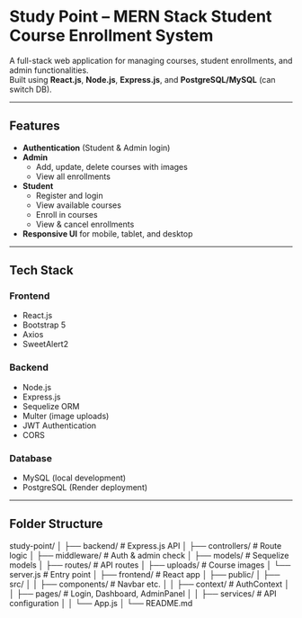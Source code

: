 # Study Point – MERN Stack Student Course Enrollment System

A full-stack web application for managing courses, student enrollments, and admin functionalities.  
Built using **React.js**, **Node.js**, **Express.js**, and **PostgreSQL/MySQL** (can switch DB).  

---

## Features
- **Authentication** (Student & Admin login)
- **Admin**
  - Add, update, delete courses with images
  - View all enrollments
- **Student**
  - Register and login
  - View available courses
  - Enroll in courses
  - View & cancel enrollments
- **Responsive UI** for mobile, tablet, and desktop

---

## Tech Stack
### Frontend
- React.js
- Bootstrap 5
- Axios
- SweetAlert2

### Backend
- Node.js
- Express.js
- Sequelize ORM
- Multer (image uploads)
- JWT Authentication
- CORS

### Database
- MySQL (local development)
- PostgreSQL (Render deployment)

---

## Folder Structure
study-point/
│
├── backend/ # Express.js API
│ ├── controllers/ # Route logic
│ ├── middleware/ # Auth & admin check
│ ├── models/ # Sequelize models
│ ├── routes/ # API routes
│ ├── uploads/ # Course images
│ └── server.js # Entry point
│
├── frontend/ # React app
│ ├── public/
│ ├── src/
│ │ ├── components/ # Navbar etc.
│ │ ├── context/ # AuthContext
│ │ ├── pages/ # Login, Dashboard, AdminPanel
│ │ ├── services/ # API configuration
│ │ └── App.js
│
└── README.md
